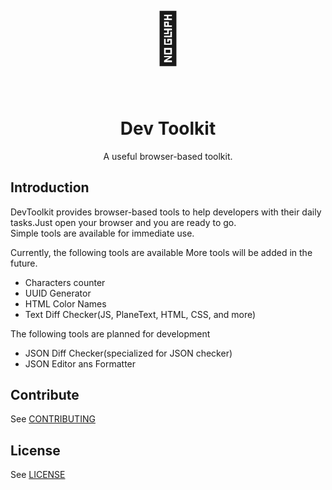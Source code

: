 <p align="center" style="font-size: 80px;">
  🔧
</p>
<h1 align="center">
  Dev Toolkit
</h1>
<p align="center">
  A useful browser-based toolkit.
</p>
<p align="center">
<!-- Here is Tags -->
</p>

## Introduction

DevToolkit provides browser-based tools to help developers with their daily tasks.Just open your browser and you are ready to go.  
Simple tools are available for immediate use.

Currently, the following tools are available
More tools will be added in the future.

 - Characters counter
 - UUID Generator
 - HTML Color Names
 - Text Diff Checker(JS, PlaneText, HTML, CSS, and more)

The following tools are planned for development

 - JSON Diff Checker(specialized for JSON checker)
 - JSON Editor ans Formatter

<!-- Here is Image -->

## Contribute

See [CONTRIBUTING](CONTRIBUTING.md)

## License

See [LICENSE](LICENSE.md)
